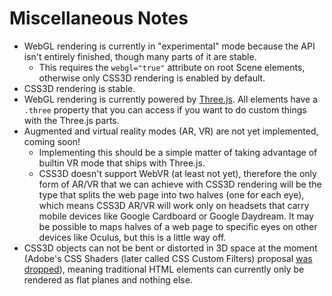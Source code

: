 # Miscellaneous Notes

- WebGL rendering is currently in "experimental" mode because the API isn't
  entirely finished, though many parts of it are stable.
  - This requires the `webgl="true"` attribute on root Scene
    elements, otherwise only CSS3D rendering is enabled by default.
- CSS3D rendering is stable.
- WebGL rendering is currently powered by [Three.js](https://threejs.org). All
  elements have a `.three` property that you can access if you want to
  do custom things with the Three.js parts.
- Augmented and virtual reality modes (AR, VR) are not yet implemented, coming soon!
  - Implementing this should be a simple matter of taking advantage of builtin
    VR mode that ships with Three.js.
  - CSS3D doesn't support WebVR (at least not yet), therefore the only form of
    AR/VR that we can achieve with CSS3D rendering will be the type that splits
    the web page into two halves (one for each eye), which means CSS3D AR/VR
    will work only on headsets that carry mobile devices like Google Cardboard
    or Google Daydream. It may be possible to maps halves of a web page to
    specific eyes on other devices like Oculus, but this is a little way off.
- CSS3D objects can not be bent or distorted in 3D space at the moment (Adobe's
  CSS Shaders (later called CSS Custom Filters) proposal [was
  dropped](https://lists.webkit.org/pipermail/webkit-dev/2014-January/026098.html)),
  meaning traditional HTML elements can currently only be rendered as flat
  planes and nothing else.
  <!--
  - However, in the near future, we might be able to expose the hacky utility
    of tools like html2canvas via our API in order to manipulate textures
    generated from HTML content within WebGL directly. This has limitations,
    and some CSS styling may not work.
  -->

